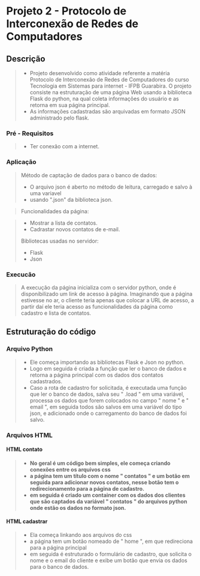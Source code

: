 <h1> Projeto 2 - Protocolo de Interconexão de Redes de Computadores</h1>
<h2> Descrição </h2>

> * Projeto desenvolvido como atividade referente a matéria Protocolo de Interconexão de Redes de Computadores do curso Tecnologia em Sistemas para internet - IFPB Guarabira.
>  O projeto consiste na estruturação de uma página Web usando a biblioteca Flask do python, na qual coleta informações do usuário e as retorna em sua página principal.
> * As informações cadastradas são arquivadas em formato JSON administrado pelo flask.

<h3> Pré - Requisitos </h3>

> * Ter conexão com a internet.

<h3>  Aplicação </h3>

> Método de captação de dados para o banco de dados:
> 
> * O arquivo json é aberto no método de leitura, carregado e salvo à uma variavel 
> * usando ".json" da biblioteca json.

> Funcionalidades da página:

> * Mostrar a lista de contatos.
> * Cadrastar novos contatos de e-mail.
>
> Bibliotecas usadas no servidor:
>
> * Flask
> * Json

<h3> Execucão </h3>

> A execução da página inicializa com o servidor python, onde é disponibilizado um link de acesso à página.
> Imaginando que a página estivesse no ar, o cliente teria apenas que colocar a URL de acesso, a partir daí ele teria acesso as funcionalidades da página como cadastro e lista de contatos.

<h2> Estruturação do código </h2>

<h3> Arquivo Python </h3>

> * Ele começa importando as bibliotecas Flask e Json no python.
> * Logo em seguida é criada a função que ler o banco de dados e retorna a página principal com os dados dos contatos cadastrados.
> * Caso a rota de cadastro for solicitada, é executada uma função que ler o banco de dados, salva seu " .load " em uma variável, processa os dados que forem colocados no campo " nome " e " email ", em seguida todos são salvos em uma variável do tipo json, e adicionado onde o carregamento do banco de dados foi salvo.

<h3> Arquivos HTML </h3>
<h4> HTML contato <h4>

> * No geral é um código bem simples, ele começa criando conexões entre os arquivos css
> * a página tem um título com o nome " contatos " e um botão em seguida para adicionar novos contatos, nesse botão tem o redirecionamento para a página de cadastro.
> * em seguida é criado um container com os dados dos clientes que são captados da variável " contatos " do arquivos python onde estão os dados no formato json.

<h4> HTML cadastrar </h4>

> * Ela começa linkando aos arquivos do css
> * a página tem um botão nomeado de " home ", em que redireciona para a página principal
> * em seguida é estruturado o formulário de cadastro, que solicita o nome e o email do cliente e exibe um botão que envia os dados para o banco de dados. 
